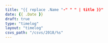 ```yaml
---
title: "{{ replace .Name "-" " " | title }}"
date: {{ .Date }}
draft: true
type: "timelog"
layout: "timelog"
csvs_path: "/csvs/2018/%s"
---
```

